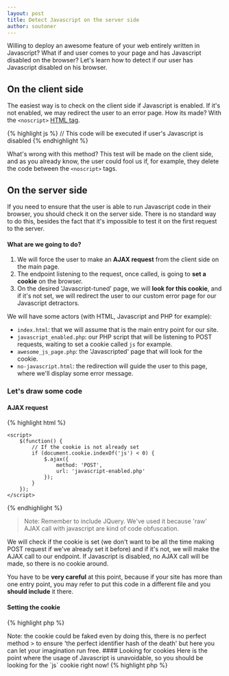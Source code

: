 ```yaml
---
layout: post
title: Detect Javascript on the server side
author: soutoner
---
```


Willing to deploy an awesome feature of your web entirely written in Javascript? 
What if and user comes to your page and has Javascript disabled on the browser?
Let's learn how to detect if our user has Javascript disabled on his browser.

## On the client side

The easiest way is to check on the client side if Javascript is enabled.
If it's not enabled, we may redirect the user to an error page.
How its made? With the `<noscript>` [HTML tag](http://www.w3schools.com/tags/tag_noscript.asp).

{% highlight js %}
<noscript>
    // This code will be executed if user's Javascript is disabled
</noscript>
{% endhighlight %}

What's wrong with this method? This test will be made on the client side,
and as you already know, the user could fool us if, for example,
they delete the code between the `<noscript>` tags.

## On the server side

If you need to ensure that the user is able to run Javascript code in
their browser, you should check it on the server side.
There is no standard way to do this, besides the fact that
it's impossible to test it on the first request to the server.

#### What are we going to do?
 
1. We will force the user to make an **AJAX request** from the client side on the main page. 
2. The endpoint listening to the request, once called, is going to **set a cookie** on the browser.
3. On the desired 'Javascript-tuned' page, we will **look for this cookie**, and if it's not set, we will redirect
the user to our custom error page for our Javascript detractors.

We will have some actors (with HTML, Javascript and PHP for example):

- `index.html`: that we will assume that is the main entry point 
for our site.
- `javascript_enabled.php`: our PHP script that will be listening
to POST requests, waiting to set a cookie called `js` for example.
- `awesome_js_page.php`: the 'Javascripted' page that will look for
the cookie.
- `no-javascript.html`: the redirection will guide the user to this
page, where we'll display some error message.

### Let's draw some code

#### AJAX request

{% highlight html %}
<!-- `index.html` -->
<head>
    <script src="https://ajax.googleapis.com/ajax/libs/jquery/1.12.0/jquery.min.js"></script>
    
    <script>
        $(function() {
            // If the cookie is not already set
            if (document.cookie.indexOf('js') < 0) {
                $.ajax({
                    method: 'POST',
                    url: 'javascript-enabled.php'
                });
            }
        });
    </script>
</head>
{% endhighlight %}

> Note: Remember to include JQuery. We've used it because 'raw' AJAX call
> with javascript are kind of code obfuscation.

We will check if the cookie is set (we don't want to be all the time making
POST request if we've already set it before) and if it's not, we will make
the AJAX call to our endpoint. If Javascript is disabled, no AJAX call will
be made, so there is no cookie around.

You have to be **very careful** at this point, because if your site has more
than one entry point, you may refer to put this code in a different file
and you **should include** it there.

#### Setting the cookie

{% highlight php %}
<?php
// `javascript_enabled.php`

if (!isset($_COOKIE['js'])) {
    $hash = md5($_SERVER['HTTP_USER_AGENT'] . 'is Javascriptable');
    setcookie('js', $hash);
    $_COOKIE['js'] = $hash;
}
{% endhighlight %}

We are going to set a MD5 hash as the value of the cookie so it will be
harder for the user to fake it. Of course this practice won't be useful at all
if you always use the same word for hashing.

> Note: the cookie could be faked even by doing this, there is no perfect method
> to ensure 'the perfect identifier hash of the death' but here you can let your imagination run free.

#### Looking for cookies

Here is the point where the usage of Javascript is unavoidable, so you
should be looking for the `js` cookie right now!

{% highlight php %}
<?php
// `awesome_js_page.php`

$hash = md5($_SERVER['HTTP_USER_AGENT'] . 'is Javascriptable');
if (!isset($_COOKIE['js']) || $_COOKIE['js'] != $hash) {
    header('Location: http://myawsmpage.com/no-javascript.html');
    die();
} 

// Your awesome Javascript is waiting here
{% endhighlight %}

As easy as that, if the cookie is not set or the hash value is not
the desired one, you do a simple redirect to another page (by the way, why you should
be using 
`die()` or `exit()`: [The daily WTF](http://thedailywtf.com/Articles/WellIntentioned-Destruction.aspx)).

### Conclusion

There is no perfect (and when I say perfect, I mean non-hackable-nor-fakeable) method 
to check if the user has Javascript enabled on the browser, even on the sever side.

You should be checking things like:

- Is the user really doing a 'genuine' POST request?
- Does it comes from an AJAX request?
- Do you send things through the POST request (to combine and hash) that can be faked?

Those things are impossible to know sure-fire, so you can complicate this
method until infinity, it depends on your necessity.